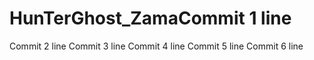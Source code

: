 # HunTerGhost_ZamaCommit 1 line
Commit 2 line
Commit 3 line
Commit 4 line
Commit 5 line
Commit 6 line
